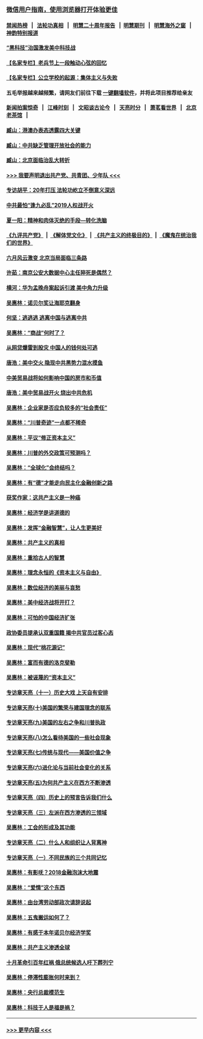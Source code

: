 ### [微信用户指南，使用浏览器打开体验更佳](https://github.com/gfw-breaker/banned-news1/blob/master/indexes/wechat-guide.md?t=0)
#### [禁闻热榜](热点新闻.md?t=0)  &nbsp;&nbsp;|&nbsp;&nbsp; [法轮功真相](https://github.com/gfw-breaker/truth/blob/master/README.md?t=0) &nbsp;&nbsp;|&nbsp;&nbsp; [明慧二十周年报告](https://github.com/gfw-breaker/mh-reports/blob/master/README.md?t=0) &nbsp;&nbsp;|&nbsp;&nbsp;[明慧期刊](https://github.com/gfw-breaker/mh-qikan) &nbsp;&nbsp;|&nbsp;&nbsp; [明慧海外之窗](https://github.com/gfw-breaker/mh-news/blob/master/README.md?t=0) &nbsp;&nbsp;|&nbsp;&nbsp; [神韵特别报道](https://github.com/gfw-breaker/mh-news/blob/master/shenyun.md?t=0)
#### [“黑科技”治国激发美中科技战](../pages/nsc423/n11638056.md?t=02040733) 
#### [【名家专栏】老兵节上一段触动心弦的回忆](../pages/nsc423/n11646016.md?t=02040733) 
#### [【名家专栏】公立学校的起源：集体主义与失败](../pages/nsc423/n11601833.md?t=02040733) 
#### 五毛举报越来越频繁，请网友们前往下载 [一键翻墙软件](https://github.com/gfw-breaker/ssr-accounts)，并将此项目推荐给亲友
#### [新闻拍案惊奇](https://github.com/gfw-breaker/banned-news1/blob/master/pages/link4.md) &nbsp;&nbsp;|&nbsp;&nbsp; [江峰时刻](https://github.com/gfw-breaker/banned-news1/blob/master/pages/link4.md) &nbsp;&nbsp;|&nbsp;&nbsp; [文昭谈古论今](https://github.com/gfw-breaker/banned-news1/blob/master/pages/link4.md) &nbsp;&nbsp;|&nbsp;&nbsp; [天亮时分](https://github.com/gfw-breaker/banned-news1/blob/master/pages/link4.md) &nbsp;&nbsp;|&nbsp;&nbsp; [萧茗看世界](https://github.com/gfw-breaker/banned-news1/blob/master/pages/link4.md) &nbsp;&nbsp;|&nbsp;&nbsp; [北京老茶馆](https://github.com/gfw-breaker/banned-news1/blob/master/pages/link4.md) &nbsp;&nbsp;|&nbsp;&nbsp; 
#### [臧山：港澳办表态透露四大关键](../pages/nsc423/n11421628.md?t=02040733) 
#### [臧山：中共缺乏管理开放社会的能力](../pages/nsc423/n11407457.md?t=02040733) 
#### [臧山：北京面临治乱大转折](../pages/nsc423/n11406895.md?t=02040733) 
#### [>>> 我要声明退出共产党、共青团、少年队 <<<](https://github.com/begood0513/goodnews/blob/master/quit/letter.md) 
#### [专访胡平：20年打压 法轮功屹立不倒意义深远](../pages/nsc423/n11398800.md?t=02040733) 
#### [中共最怕“逢九必乱”2019人权战开火](../pages/nsc423/n11385248.md?t=02040733) 
#### [夏一阳：精神和肉体灭绝的手段—转化洗脑](../pages/nsc423/n11368250.md?t=02040733) 
#### [《九评共产党》](https://github.com/begood0513/9ping.md/blob/master/README.md) &nbsp;|&nbsp; [《解体党文化》](../../../../jtdwh.md/blob/master/README.md)  &nbsp;|&nbsp; [《共产主义的终极目的》](../../../../gczydzjmd.md/blob/master/README.md) &nbsp;|&nbsp; [《魔鬼在统治我们的世界》](../../../../mgztzwmdsj.md/blob/master/README.md) 
#### [六月风云激变 北京当局面临三条路](../pages/nsc423/n11313668.md?t=02040733) 
#### [许茹：南京公安大数据中心主任猝死是偶然？](../pages/nsc423/n11064744.md?t=02040733) 
#### [横河：华为孟晚舟案起诉引渡 美中角力升级](../pages/nsc423/n11027230.md?t=02040733) 
#### [吴惠林：诺贝尔奖让海耶克翻身](../pages/nsc423/n10890049.md?t=02040733) 
#### [何坚：逃逃逃 逃离中国与逃离中共](../pages/nsc423/n10592891.md?t=02040733) 
#### [吴惠林：“商战”何时了？](../pages/nsc423/n10573558.md?t=02040733) 
#### [从网贷爆雷到股灾 中国人的钱何处可逃](../pages/nsc423/n10572800.md?t=02040733) 
#### [唐浩：美中交火 隐现中共黑势力混水摸鱼](../pages/nsc423/n10544040.md?t=02040733) 
#### [中美贸易战将如何影响中国的房市和币值](../pages/nsc423/n10543697.md?t=02040733) 
#### [唐浩：美中贸易战开火 烧出中共危机](../pages/nsc423/n10540126.md?t=02040733) 
#### [吴惠林：企业家是否应负较多的“社会责任”](../pages/nsc423/n10535022.md?t=02040733) 
#### [吴惠林：“川普奇迹”一点都不稀奇](../pages/nsc423/n10512808.md?t=02040733) 
#### [吴惠林：平议“修正资本主义”](../pages/nsc423/n10495724.md?t=02040733) 
#### [吴惠林：川普的外交政策可预测吗？](../pages/nsc423/n10462387.md?t=02040733) 
#### [吴惠林：“全球化”会终结吗？](../pages/nsc423/n10452838.md?t=02040733) 
#### [吴惠林：有“德”才能走向民主化金融创新之路](../pages/nsc423/n10432292.md?t=02040733) 
#### [获奖作家：这共产主义是一种癌](../pages/nsc423/n10431541.md?t=02040733) 
#### [吴惠林：经济学是讲道德的](../pages/nsc423/n10398014.md?t=02040733) 
#### [吴惠林：发挥“金融智慧”，让人生更美好](../pages/nsc423/n10375019.md?t=02040733) 
#### [吴惠林：共产主义的真相](../pages/nsc423/n10351394.md?t=02040733) 
#### [吴惠林：重拾古人的智慧](../pages/nsc423/n10337691.md?t=02040733) 
#### [吴惠林：理念永恒的《资本主义与自由》](../pages/nsc423/n10316274.md?t=02040733) 
#### [吴惠林：数位经济的美丽与哀愁](../pages/nsc423/n10292946.md?t=02040733) 
#### [吴惠林：美中经济战将开打？](../pages/nsc423/n10258825.md?t=02040733) 
#### [吴惠林：可怕的中国经济扩张](../pages/nsc423/n10219147.md?t=02040733) 
#### [政协委员提承认双重国籍 揭中共官员过客心态](../pages/nsc423/n10208809.md?t=02040733) 
#### [吴惠林：现代“桃花源记”](../pages/nsc423/n10185234.md?t=02040733) 
#### [吴惠林：富而有德的洛克斐勒](../pages/nsc423/n10142264.md?t=02040733) 
#### [吴惠林：被诬蔑的“资本主义”](../pages/nsc423/n10124816.md?t=02040733) 
#### [专访章天亮（十一）历史大戏 上天自有安排](../pages/nsc423/n10094905.md?t=02040733) 
#### [专访章天亮(十)美国的繁荣与建国理念的联系](../pages/nsc423/n10094899.md?t=02040733) 
#### [专访章天亮(九)美国的左右之争和川普执政](../pages/nsc423/n10094889.md?t=02040733) 
#### [专访章天亮(八)怎么看待美国的一些社会现象](../pages/nsc423/n10094857.md?t=02040733) 
#### [专访章天亮(七)传统与现代——美国价值之争](../pages/nsc423/n10093140.md?t=02040733) 
#### [专访章天亮(六)进化论与当前社会变化的关系](../pages/nsc423/n10092036.md?t=02040733) 
#### [专访章天亮(五)为何共产主义在西方不断渗透](../pages/nsc423/n10083620.md?t=02040733) 
#### [专访章天亮（四）历史上的预言告诉我们什么](../pages/nsc423/n10083606.md?t=02040733) 
#### [专访章天亮（三）左派在西方渗透的三领域](../pages/nsc423/n10081115.md?t=02040733) 
#### [吴惠林：工会的形成及其功能](../pages/nsc423/n10080633.md?t=02040733) 
#### [专访章天亮（二）什么人和组织让人背离神](../pages/nsc423/n10076637.md?t=02040733) 
#### [专访章天亮（一）不同民族的三个共同记忆](../pages/nsc423/n10074188.md?t=02040733) 
#### [吴惠林：有影呒？2018金融泡沫大地震](../pages/nsc423/n10040534.md?t=02040733) 
#### [吴惠林：“爱情”这个东西](../pages/nsc423/n10019423.md?t=02040733) 
#### [吴惠林：由台湾劳动部政次请辞说起](../pages/nsc423/n9979679.md?t=02040733) 
#### [吴惠林：五鬼搬运如何了？](../pages/nsc423/n9925338.md?t=02040733) 
#### [吴惠林：有感于本年诺贝尔经济学奖](../pages/nsc423/n9871883.md?t=02040733) 
#### [吴惠林：共产主义渗透全球](../pages/nsc423/n9812748.md?t=02040733) 
#### [十月革命引百年红祸 俄总统候选人吁下葬列宁](../pages/nsc423/n9810182.md?t=02040733) 
#### [吴惠林：停滞性膨胀何时来到？](../pages/nsc423/n9764136.md?t=02040733) 
#### [吴惠林：央行总裁模范生](../pages/nsc423/n9728134.md?t=02040733) 
#### [吴惠林：科技于人是福是祸？](../pages/nsc423/n9672982.md?t=02040733) 

----
#### [ >>> 更早内容 <<< ](../indexes/nsc423-earlier.md)
